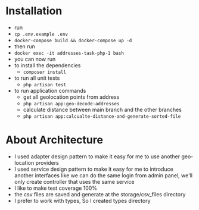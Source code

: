 # Installation
- run 
- ```cp .env.example .env```
- ```docker-compose build && docker-compose up -d```
- then run
- ```docker exec -it addresses-task-php-1 bash```
- you can now run 
- to install the dependencies
  - ```composer install```
- to run all unit tests
  - ```php artisan test```
- to run application commands
  - get all geolocation points from address
  - ```php artisan app:geo-decode-addresses```
  - calculate distance between main branch and the other branches
  - ```php artisan app:calcualte-distance-and-generate-sorted-file```

# About Architecture
  - I used adapter design pattern to make it easy for me to use another geo-location providers
  - I used service design pattern to make it easy for me to introduce another interfaces like we can do the same login from admin panel, we'll only create controller that uses the same service
  - I like to make test coverage 100%
  - the csv files are saved and generate at the storage/csv_files directory
  - I prefer to work with types, So I created types directory 
